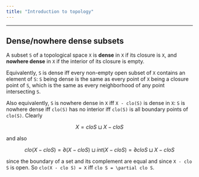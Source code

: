 ```yaml
---
title: "Introduction to topology"
---
```


<hr>

## Dense/nowhere dense subsets

A subset ``S`` of a topological space ``X`` is **dense** in ``X`` if its closure is ``X``, and **nowhere dense** in ``X`` if the interior of its closure is empty.

Equivalently, ``S`` is dense iff every non-empty open subset of ``X`` contains an element of ``S``: ``S`` being dense is the same as every point of ``X`` being a closure point of ``S``, which is the same as every neighborhood of any point intersecting ``S``.

Also equivalently, ``S`` is nowhere dense in ``X`` iff ``X - clo(S)`` is dense in ``X``: ``S`` is nowhere dense iff ``clo(S)`` has no interior iff ``clo(S)`` is all boundary points of ``clo(S)``. Clearly

```math
    X = clo S \sqcup X - clo S
```

and also

```math
    clo(X - clo S) = \partial(X - clo S) \sqcup int(X - clo S) = \partial clo S \sqcup X - clo S
```

since the boundary of a set and its complement are equal and since ``X - clo S`` is open. So ``clo(X - clo S) = X`` iff ``clo S = \partial clo S``.
